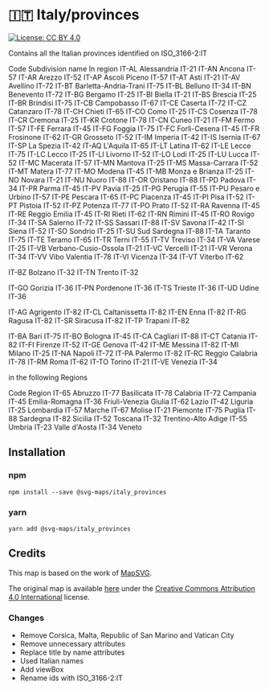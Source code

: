 # 🇮🇹 Italy/provinces

[![License: CC BY 4.0](https://img.shields.io/badge/License-CC%20BY%204.0-blue.svg)](https://creativecommons.org/licenses/by/4.0/)

Contains all the Italian provinces identified on ISO_3166-2:IT

Code	Subdivision name		In region
IT-AL	Alessandria				IT-21
IT-AN	Ancona					IT-57
IT-AR	Arezzo					IT-52
IT-AP	Ascoli Piceno			IT-57
IT-AT	Asti					IT-21
IT-AV	Avellino				IT-72
IT-BT	Barletta-Andria-Trani	IT-75
IT-BL	Belluno					IT-34
IT-BN	Benevento				IT-72
IT-BG	Bergamo					IT-25
IT-BI	Biella					IT-21
IT-BS	Brescia					IT-25
IT-BR	Brindisi				IT-75
IT-CB	Campobasso				IT-67
IT-CE	Caserta					IT-72
IT-CZ	Catanzaro				IT-78
IT-CH	Chieti					IT-65
IT-CO	Como					IT-25
IT-CS	Cosenza					IT-78
IT-CR	Cremona					IT-25
IT-KR	Crotone					IT-78
IT-CN	Cuneo					IT-21
IT-FM	Fermo					IT-57
IT-FE	Ferrara					IT-45
IT-FG	Foggia					IT-75
IT-FC	Forlì-Cesena			IT-45
IT-FR	Frosinone				IT-62
IT-GR	Grosseto				IT-52
IT-IM	Imperia					IT-42
IT-IS	Isernia					IT-67
IT-SP	La Spezia				IT-42
IT-AQ	L'Aquila				IT-65
IT-LT	Latina					IT-62
IT-LE	Lecce					IT-75
IT-LC	Lecco					IT-25
IT-LI	Livorno					IT-52
IT-LO	Lodi					IT-25
IT-LU	Lucca					IT-52
IT-MC	Macerata				IT-57
IT-MN	Mantova					IT-25
IT-MS	Massa-Carrara			IT-52
IT-MT	Matera					IT-77
IT-MO	Modena					IT-45
IT-MB	Monza e Brianza			IT-25
IT-NO	Novara					IT-21
IT-NU	Nuoro					IT-88
IT-OR	Oristano				IT-88
IT-PD	Padova					IT-34
IT-PR	Parma					IT-45
IT-PV	Pavia					IT-25
IT-PG	Perugia					IT-55
IT-PU	Pesaro e Urbino			IT-57
IT-PE	Pescara					IT-65
IT-PC	Piacenza				IT-45
IT-PI	Pisa					IT-52
IT-PT	Pistoia					IT-52
IT-PZ	Potenza					IT-77
IT-PO	Prato					IT-52
IT-RA	Ravenna					IT-45
IT-RE	Reggio Emilia			IT-45
IT-RI	Rieti					IT-62
IT-RN	Rimini					IT-45
IT-RO	Rovigo					IT-34
IT-SA	Salerno					IT-72
IT-SS	Sassari					IT-88
IT-SV	Savona					IT-42
IT-SI	Siena					IT-52
IT-SO	Sondrio					IT-25
IT-SU	Sud Sardegna			IT-88
IT-TA	Taranto					IT-75
IT-TE	Teramo					IT-65
IT-TR	Terni					IT-55
IT-TV	Treviso					IT-34
IT-VA	Varese					IT-25
IT-VB	Verbano-Cusio-Ossola	IT-21
IT-VC	Vercelli				IT-21
IT-VR	Verona					IT-34
IT-VV	Vibo Valentia			IT-78
IT-VI	Vicenza					IT-34
IT-VT	Viterbo					IT-62

IT-BZ	Bolzano					IT-32
IT-TN	Trento					IT-32

IT-GO	Gorizia					IT-36
IT-PN	Pordenone				IT-36
IT-TS	Trieste					IT-36
IT-UD	Udine					IT-36

IT-AG	Agrigento				IT-82
IT-CL	Caltanissetta			IT-82
IT-EN	Enna					IT-82
IT-RG	Ragusa					IT-82
IT-SR	Siracusa				IT-82
IT-TP	Trapani					IT-82

IT-BA	Bari					IT-75
IT-BO	Bologna					IT-45
IT-CA	Cagliari				IT-88
IT-CT	Catania					IT-82
IT-FI	Firenze					IT-52
IT-GE	Genova					IT-42
IT-ME	Messina					IT-82
IT-MI	Milano					IT-25
IT-NA	Napoli					IT-72
IT-PA	Palermo					IT-82
IT-RC	Reggio Calabria			IT-78
IT-RM	Roma					IT-62
IT-TO	Torino					IT-21
IT-VE	Venezia					IT-34



in the following Regions


Code	Region
IT-65	Abruzzo 
IT-77	Basilicata 
IT-78	Calabria 
IT-72	Campania
IT-45	Emilia-Romagna 
IT-36	Friuli-Venezia Giulia 
IT-62	Lazio
IT-42	Liguria 
IT-25	Lombardia
IT-57	Marche 
IT-67	Molise 
IT-21	Piemonte 
IT-75	Puglia 
IT-88	Sardegna 
IT-82	Sicilia 
IT-52	Toscana 
IT-32	Trentino-Alto Adige 
IT-55	Umbria 
IT-23	Valle d'Aosta 
IT-34	Veneto 

## Installation

### npm

`npm install --save @svg-maps/italy_provinces`

### yarn

`yarn add @svg-maps/italy_provinces`

## Credits

This map is based on the work of [MapSVG](https://mapsvg.com).

The original map is available [here](https://mapsvg.com/maps/italy) under the [Creative Commons Attribution 4.0 International](https://creativecommons.org/licenses/by/4.0/) license.

### Changes

* Remove Corsica, Malta, Republic of San Marino and Vatican City
* Remove unnecessary attributes
* Replace title by name attributes
* Used Italian names
* Add viewBox
* Rename ids with ISO_3166-2:IT
